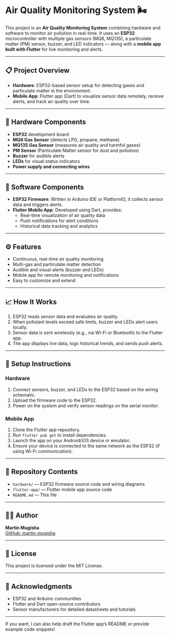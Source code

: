 # Air Quality Monitoring System 🌬️

This project is an **Air Quality Monitoring System** combining hardware and software to monitor air pollution in real-time. It uses an **ESP32** microcontroller with multiple gas sensors (MQ6, MQ135), a particulate matter (PM) sensor, buzzer, and LED indicators — along with a **mobile app built with Flutter** for live monitoring and alerts.

---

## 📋 Project Overview

- **Hardware**: ESP32-based sensor setup for detecting gases and particulate matter in the environment.
- **Mobile App**: Flutter app (Dart) to visualize sensor data remotely, receive alerts, and track air quality over time.

---

## 🔧 Hardware Components

- **ESP32** development board
- **MQ6 Gas Sensor** (detects LPG, propane, methane)
- **MQ135 Gas Sensor** (measures air quality and harmful gases)
- **PM Sensor** (Particulate Matter sensor for dust and pollution)
- **Buzzer** for audible alerts
- **LEDs** for visual status indicators
- **Power supply and connecting wires**

---

## 📱 Software Components

- **ESP32 Firmware**: Written in Arduino IDE or PlatformIO, it collects sensor data and triggers alerts.
- **Flutter Mobile App**: Developed using Dart, provides:
  - Real-time visualization of air quality data
  - Push notifications for alert conditions
  - Historical data tracking and analytics

---

## ⚙️ Features

- Continuous, real-time air quality monitoring
- Multi-gas and particulate matter detection
- Audible and visual alerts (buzzer and LEDs)
- Mobile app for remote monitoring and notifications
- Easy to customize and extend

---

## 📈 How It Works

1. ESP32 reads sensor data and evaluates air quality.
2. When pollutant levels exceed safe limits, buzzer and LEDs alert users locally.
3. Sensor data is sent wirelessly (e.g., via Wi-Fi or Bluetooth) to the Flutter app.
4. The app displays live data, logs historical trends, and sends push alerts.

---

## 🔌 Setup Instructions

### Hardware

1. Connect sensors, buzzer, and LEDs to the ESP32 based on the wiring schematic.
2. Upload the firmware code to the ESP32.
3. Power on the system and verify sensor readings on the serial monitor.

### Mobile App

1. Clone the Flutter app repository.
2. Run `flutter pub get` to install dependencies.
3. Launch the app on your Android/iOS device or emulator.
4. Ensure your device is connected to the same network as the ESP32 (if using Wi-Fi communication).

---

## 📂 Repository Contents

- `hardware/` — ESP32 firmware source code and wiring diagrams
- `flutter-app/` — Flutter mobile app source code
- `README.md` — This file

---

## 👨‍💻 Author

**Martin Mugisha**  
[GitHub: martin-mugisha](https://github.com/martin-mugisha)

---

## 📄 License

This project is licensed under the MIT License.

---

## 🤝 Acknowledgments

- ESP32 and Arduino communities
- Flutter and Dart open-source contributors
- Sensor manufacturers for detailed datasheets and tutorials

---

If you want, I can also help draft the Flutter app’s README or provide example code snippets!
